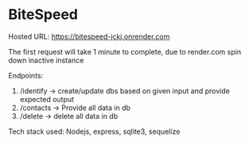 # BiteSpeed

Hosted URL: https://bitespeed-jckj.onrender.com

The first request will take 1 minute to complete, due to render.com spin down inactive instance

Endpoints: 
1) /identify -> create/update dbs based on given input and provide expected output
2) /contacts -> Provide all data in db
3) /delete -> delete all data in db

Tech stack used: Nodejs, express, sqlite3, sequelize
